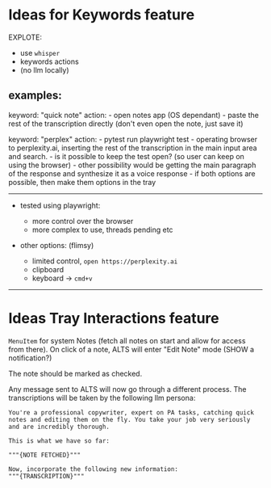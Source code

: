# Ideas for Keywords feature


EXPLOTE:
- use `whisper`
- keywords actions
- (no llm locally)


## examples:

keyword: "quick note"
action: 
    - open notes app (OS dependant)
    - paste the rest of the transcription directly (don't even open the note, just save it)

keyword: "perplex"
action:
    - pytest run playwright test
    - operating browser to perplexity.ai, inserting the rest of the transcription in the main input area and search.
    - is it possible to keep the test open? (so user can keep on using the browser)
    - other possibility would be getting the main paragraph of the response and synthesize it as a voice response
    - if both options are possible, then make them options in the tray

---
- tested using playwright:
    - more control over the browser
    - more complex to use, threads pending etc

- other options: (flimsy)
    - limited control, `open https://perplexity.ai`
    - clipboard
    - keyboard -> `cmd+v`

---

# Ideas Tray Interactions feature

`MenuItem` for system Notes (fetch all notes on start and allow for access from there). On click of a note, ALTS will enter "Edit Note" mode (SHOW a notification?)

The note should be marked as checked.

Any message sent to ALTS will now go through a different process. The transcriptions will be taken by the following llm persona:

```
You're a professional copywriter, expert on PA tasks, catching quick notes and editing them on the fly. You take your job very seriously and are incredibly thorough.

This is what we have so far:

"""{NOTE FETCHED}"""

Now, incorporate the following new information:
"""{TRANSCRIPTION}"""
```
